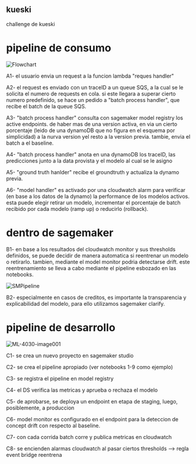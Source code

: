 ## kueski
challenge de kueski

# pipeline de consumo

![Flowchart](https://user-images.githubusercontent.com/10265468/167302800-077e84d3-af94-41ac-9366-f68fca2109a7.jpg)

A1- el usuario envia un request a la funcion lambda "reques handler"

A2- el request es enviado con un traceID a un queue SQS, a la cual se le solicita el numero de requests en cola. si este llegara a superar cierto numero predefinido, se hace un pedido a "batch process handler", que recibe el batch de la queue SQS.

A3- "batch process handler" consulta con sagemaker model registry los active endpoints. de haber mas de una version activa, en via un cierto porcentaje (leido de una dynamoDB que no figura en el esquema por simplicidad) a la nurva version yel resto a la version previa. tambie, envia el batch a el baseline.

A4- "batch process handler" anota en una dynamoDB  los traceID, las predicciones junto a la data provista y el modelo al cual se le asigno

A5- "ground truth hanlder" recibe el groundtruth y actualiza la dynamo previa.

A6- "model handler" es activado por una cloudwatch alarm para verificar (en base a los datos de la dynamo) la performance de los modelos activos. esta puede elegir retirar un modelo, incrementar el porcentaje de batch recibido por cada modelo (ramp up) o reducirlo (rollback).

# dentro de sagemaker

B1- en base a los resultados del cloudwatch monitor y sus thresholds definidos, se puede decidir de manera automatica si reentrenar un modelo o retirarlo. tambien, mediante el model monitor podria detectarse drift. este reentrenamiento se lleva a cabo mediante el pipeline esbozado en las notebooks.

![SMPipeline](https://user-images.githubusercontent.com/10265468/167303431-3595a31d-5f28-4625-a63b-7d4d799ebcfd.png)


B2- especialmente en casos de creditos, es importante la transparencia y explicabilidad del modelo, para ello utilizamos sagemaker clarify.

# pipeline de desarrollo

![ML-4030-image001](https://user-images.githubusercontent.com/10265468/167303486-da2b5ef6-35f4-4e7b-9f24-090a21638ef6.jpg)

C1- se crea un nuevo proyecto en sagemaker studio

C2- se crea el pipeline apropiado (ver notebooks 1-9 como ejemplo)

C3- se registra el pipeline en model registry

C4- el DS verifica las metricas y aprueba o rechaza el modelo

C5- de aprobarse, se deploya un endpoint en etapa de staging, luego, posiblemente, a produccion

C6- model monitor es configurado en el endpoint para la deteccion de concept drift con respecto al baseline.

C7- con cada corrida batch corre y publica metricas en cloudwatch

C8- se encienden alarmas cloudwatch al pasar ciertos thresholds --> regla event bridge reentrena





